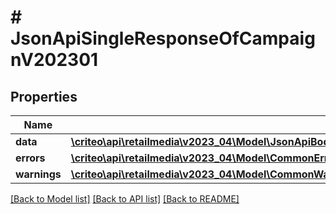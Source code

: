 # # JsonApiSingleResponseOfCampaignV202301

## Properties

Name | Type | Description | Notes
------------ | ------------- | ------------- | -------------
**data** | [**\criteo\api\retailmedia\v2023_04\Model\JsonApiBodyWithIdOfInt64AndCampaignV202301AndCampaignV202301**](JsonApiBodyWithIdOfInt64AndCampaignV202301AndCampaignV202301.md) |  |
**errors** | [**\criteo\api\retailmedia\v2023_04\Model\CommonError[]**](CommonError.md) |  | [optional]
**warnings** | [**\criteo\api\retailmedia\v2023_04\Model\CommonWarning[]**](CommonWarning.md) |  | [optional]

[[Back to Model list]](../../README.md#models) [[Back to API list]](../../README.md#endpoints) [[Back to README]](../../README.md)
